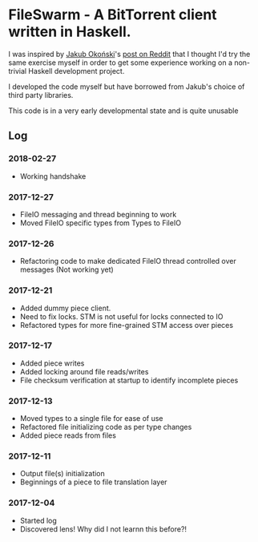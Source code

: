 # FileSwarm - A BitTorrent client written in Haskell.

I was inspired by [Jakub Okoński](https://github.com/farnoy)'s [post on Reddit](https://www.reddit.com/r/haskell/comments/3nr24c/writing_a_bittorrent_client_in_haskell_1/) that I thought I'd try the same exercise myself in order to get some experience working on a non-trivial Haskell development project.

I developed the code myself but have borrowed from Jakub's choice of third party libraries.

This code is in a very early developmental state and is quite unusable


## Log

### 2018-02-27
- Working handshake

### 2017-12-27
- FileIO messaging and thread beginning to work
- Moved FileIO specific types from Types to FileIO

### 2017-12-26
- Refactoring code to make dedicated FileIO thread controlled over messages (Not working yet)

### 2017-12-21
- Added dummy piece client.
- Need to fix locks. STM is not useful for locks connected to IO
- Refactored types for more fine-grained STM access over pieces

### 2017-12-17
- Added piece writes
- Added locking around file reads/writes
- File checksum verification at startup to identify incomplete pieces

### 2017-12-13
- Moved types to a single file for ease of use
- Refactored file initializing code as per type changes
- Added piece reads from files

### 2017-12-11
- Output file(s) initialization
- Beginnings of a piece to file translation layer

### 2017-12-04
- Started log
- Discovered lens! Why did I not learnn this before?!
